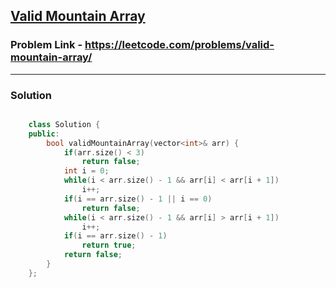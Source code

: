 ## [Valid Mountain Array](https://leetcode.com/problems/valid-mountain-array/)

### Problem Link - https://leetcode.com/problems/valid-mountain-array/

---

### Solution

```cpp

    class Solution {
    public:
        bool validMountainArray(vector<int>& arr) {
            if(arr.size() < 3)
                return false;
            int i = 0;
            while(i < arr.size() - 1 && arr[i] < arr[i + 1])
                i++;
            if(i == arr.size() - 1 || i == 0)
                return false;
            while(i < arr.size() - 1 && arr[i] > arr[i + 1])
                i++;
            if(i == arr.size() - 1)
                return true;
            return false;
        }
    };

```